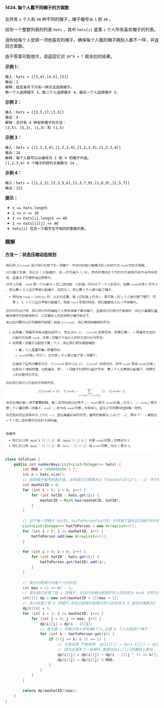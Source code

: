 #### 1434. 每个人戴不同帽子的方案数

总共有 `n` 个人和 `40` 种不同的帽子，帽子编号从 `1` 到 `40` 。

给你一个整数列表的列表 `hats` ，其中 `hats[i]` 是第 `i` 个人所有喜欢帽子的列表。

请你给每个人安排一顶他喜欢的帽子，确保每个人戴的帽子跟别人都不一样，并返回方案数。

由于答案可能很大，请返回它对 `10^9 + 7` 取余后的结果。

 **示例 1：**

```shell
输入：hats = [[3,4],[4,5],[5]]
输出：1
解释：给定条件下只有一种方法选择帽子。
第一个人选择帽子 3，第二个人选择帽子 4，最后一个人选择帽子 5。
```

**示例 2：**

```shell
输入：hats = [[3,5,1],[3,5]]
输出：4
解释：总共有 4 种安排帽子的方法：
(3,5)，(5,3)，(1,3) 和 (1,5)
```

**示例 3：**

```shell
输入：hats = [[1,2,3,4],[1,2,3,4],[1,2,3,4],[1,2,3,4]]
输出：24
解释：每个人都可以从编号为 1 到 4 的帽子中选。
(1,2,3,4) 4 个帽子的排列方案数为 24 。
```

**示例 4：**

```shell
输入：hats = [[1,2,3],[2,3,5,6],[1,3,7,9],[1,8,9],[2,5,7]]
输出：111
```

**提示：**

* `n == hats.length`
* `1 <= n <= 10`
* `1 <= hats[i].length <= 40`
* `1 <= hats[i][j] <= 40`
* `hats[i] 包含一个数字互不相同的整数列表。`

### 题解

#### 方法一：状态压缩动态规划

![image-20210913082827259](./images/每个人戴不同帽子的方案数/1.jpg)

![image-20210913082911889](./images/每个人戴不同帽子的方案数/2.jpg)

![image-20210913082921290](./images/每个人戴不同帽子的方案数/3.jpg)

```java
class Solution {
    public int numberWays(List<List<Integer>> hats) {
        int MOD = 1000000000 + 7;
        int n = hats.size();
        // 找到帽子编号的最大值，这样我们只需要求出 f[maxhatid][2^n - 1] 作为答案
        int maxhatID = 0;
        for (int i = 0; i < n; i++) {
            for (int hatID : hats.get(i)) {
                maxhatID = Math.max(maxhatID, hatID);
            }
        }

        // 对于每一顶帽子 hatID，hatToPerson[hatID] 中存储了喜欢这顶帽子的所有人，方便进行动态规划
        List<List<Integer>> hatToPerson = new ArrayList<>();
        for (int i = 0; i <= maxhatID; i++) {
            hatToPerson.add(new ArrayList<>());
        }

        for (int i = 0; i < n; i++) {
            for (int hatID : hats.get(i)) {
                hatToPerson.get(hatID).add(i);
            }
        }

        // 表示分配帽子的每个人的状态
        int max = (1 << n) - 1;
        // 表示我们处理了前 i 顶帽子，并且已经被分配帽子的人的状态为 mask 时的方案数
        int[][] dp = new int[maxhatID + 1][max + 1];
        // 表示处理了前 0 顶帽子,并且已经被分配帽子的人的状态为 0 是的方案数为1
        dp[0][0] = 1;
        for (int i = 1; i <= maxhatID; i++) {
            for (int j = 0; j <= max; j++) {
                dp[i][j] = dp[i - 1][j];
                // 喜欢第 i 顶帽子的人中有第k个人,且第 k 个人分配到了帽子
                for (int k : hatToPerson.get(i)) {
                    if (((j >> k) & 1) == 1) {
                        // 注意这里 不能使用  dp[i][j] = dp[i-1][j] + dp[i - 1][j ^ (1 << k)];
                        // 因为这里多了一层循环,需要在dp[i][j]的基础上累加
                        dp[i][j] = dp[i][j] + dp[i - 1][j ^ (1 << k)];
                        dp[i][j] = dp[i][j] % MOD;
                    }
                }
            }
        }

        return dp[maxhatID][max];
    }
}
```

